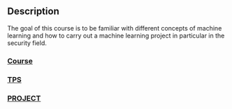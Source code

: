 ## Description
The goal of this course is to be familiar with different concepts of machine learning and how to carry out a machine learning project in particular in the security field.

### [Course](https://efrei365net-my.sharepoint.com/:b:/g/personal/boussad_aitsalem_efrei_net/EaOrn_3Mo1ZFn4kM0U4d1MQBxEVr3ji6AiiEMco0t06fSg?e=ECwN1o)
### [TPS](https://github.com/securitylab-repository/TPS-IA)
### [PROJECT](https://github.com/securitylab-repository/ia-security-project-2021)
